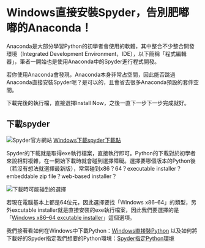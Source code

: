 # Windows直接安裝Spyder，告別肥嘟嘟的Anaconda！

Anaconda是大部分學習Python的初學者會使用的軟體，其中整合不少整合開發環境（Integrated Development Environment，IDE），以下簡稱「程式編輯器」，筆者一開始也是使用Anaconda中的Spyder進行程式開發。

若你使用Anaconda會發現，Anaconda本身非常占空間，因此能否跳過Anaconda直接安裝Spyder呢？是可以的，且會省去很多Anaconda預設的套件空間。

下載完後的執行檔，直接選擇Install Now，之後一直下一步下一步完成就好。

## 下載spyder
![Spyder官方網站](https://i.imgur.com/MqdUWEd.png)
[Windows下載spyder下載點](https://github.com/spyder-ide/spyder/releases/latest/download/Spyder_64bit_full.exe)

Spyder的下載就是取得exe執行檔案，直接執行即可。Python的下載對於初學者來說相對複雜，在一開始下載時就會碰到選擇障礙。選擇要哪個版本的Python後（若沒有想法就選擇最新版），常常碰到x86？64？executable installer？embeddable zip file？web-based installer？

![下載時可能碰到的選擇](https://i.imgur.com/2QjUPwu.png)

若現在電腦基本上都是64位元，因此選擇要找「Windows x86–64」的類型，另外excutable installer就是直接安裝的exe執行檔案，因此我們要選擇的是「[Windows x86–64 excutable installer](https://github.com/spyder-ide/spyder/releases/latest/download/Spyder_64bit_full.exe)」這個選項。

我們接著看如何在Windows中下載Python：[Windows直接裝Python](/classification/python_foundation/27)
以及如何將下載好的Spyder指定我們想要的Python環境：[Spyder指定Python環境](/classification/python_foundation/31)
